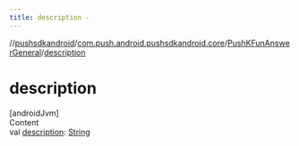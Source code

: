 ```yaml
---
title: description -
---
```

//[pushsdkandroid](../../index.md)/[com.push.android.pushsdkandroid.core](../index.md)/[PushKFunAnswerGeneral](index.md)/[description](description.md)



# description  
[androidJvm]  
Content  
val [description](description.md): [String](https://kotlinlang.org/api/latest/jvm/stdlib/kotlin/-string/index.html)  



